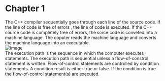 # Chapter 1

The C++ compiler sequentially goes through each line of the source code.  if the line of code is free of errors , the line of code is executed.  If the C++ source code is completely free of errors, the sorce code is conveted into a machine language.  The coputer reads the machine language and converts the machine language into an executable.
<br />
![image](https://user-images.githubusercontent.com/59415488/236364489-506a43b3-d376-4a57-8338-03e0a18809c4.png)
<br />
The execution path is the sequence in which the computer executes statements.  The execution path is sequential unless a flow-of-constrol statement is written.  Flow-of-control statements are controlled by condition statements.  A condition result is either true or false.  If the condition is true the flow-of-control statement(s) are executed.
<br />
